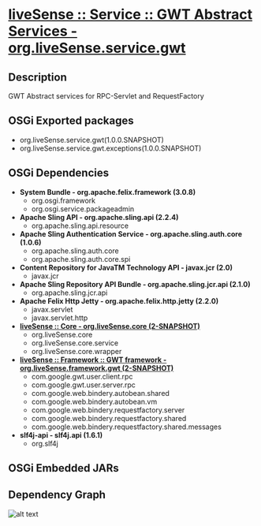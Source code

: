 # [liveSense :: Service :: GWT Abstract Services - org.liveSense.service.gwt](http://github.com/liveSense/org.liveSense.service.gwt)

## Description
GWT Abstract services for RPC-Servlet and RequestFactory

## OSGi Exported packages
* org.liveSense.service.gwt(1.0.0.SNAPSHOT)
* org.liveSense.service.gwt.exceptions(1.0.0.SNAPSHOT)

## OSGi Dependencies
* __System Bundle - org.apache.felix.framework (3.0.8)__
	* org.osgi.framework
	* org.osgi.service.packageadmin
* __Apache Sling API - org.apache.sling.api (2.2.4)__
	* org.apache.sling.api.resource
* __Apache Sling Authentication Service - org.apache.sling.auth.core (1.0.6)__
	* org.apache.sling.auth.core
	* org.apache.sling.auth.core.spi
* __Content Repository for JavaTM Technology API - javax.jcr (2.0)__
	* javax.jcr
* __Apache Sling Repository API Bundle - org.apache.sling.jcr.api (2.1.0)__
	* org.apache.sling.jcr.api
* __Apache Felix Http Jetty - org.apache.felix.http.jetty (2.2.0)__
	* javax.servlet
	* javax.servlet.http
* __[liveSense :: Core - org.liveSense.core (2-SNAPSHOT)](http://github.com/liveSense/org.liveSense.core)__
	* org.liveSense.core
	* org.liveSense.core.service
	* org.liveSense.core.wrapper
* __[liveSense :: Framework :: GWT framework - org.liveSense.framework.gwt (2-SNAPSHOT)](http://github.com/liveSense/org.liveSense.framework.gwt)__
	* com.google.gwt.user.client.rpc
	* com.google.gwt.user.server.rpc
	* com.google.web.bindery.autobean.shared
	* com.google.web.bindery.autobean.vm
	* com.google.web.bindery.requestfactory.server
	* com.google.web.bindery.requestfactory.shared
	* com.google.web.bindery.requestfactory.shared.messages
* __slf4j-api - slf4j.api (1.6.1)__
	* org.slf4j

## OSGi Embedded JARs

## Dependency Graph
![alt text](http://raw.github.com.everydayimmirror.in/liveSense/org.liveSense.service.gwt/master/osgidependencies.svg "")